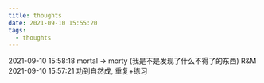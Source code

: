 ```yaml
---
title: thoughts
date: 2021-09-10 15:55:20
tags:
  - thoughts
---
```


2021-09-10 15:58:18 mortal -> morty (我是不是发现了什么不得了的东西) R&M
2021-09-10 15:57:21 功到自然成, 重复+练习
